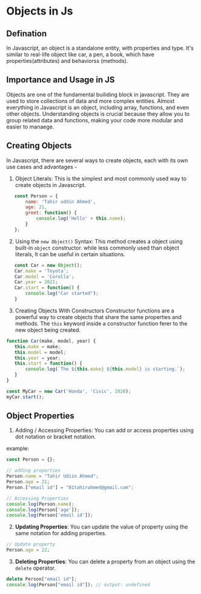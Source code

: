 # Objects in Js

## Defination
In Javascript, an object is a standalone entity, with properties and type. It's similar to real-life object like car, a pen, a book, which have properties(attributes) and behaviorss (methods).

## Importance and Usage in JS
Objects are one of the fundamental builiding block in javascript. They are used to store collections of data and more complex entities. Almost everything in Javascript is an object, including array, functions, and even other objects. Understanding objects is crucial because they allow you to group related data and functions, making your code more modular and easier to manaege. 

## Creating Objects 
In Javascript, there are several ways to create objects, each with its own use cases and advantages - 
 1. Object Literals: This is the simplest and most commonly used way to create objects in Javascript. 

 ```js
    const Person = {
        name: 'Tahir uddin Ahmed',
        age: 21,
        greet: function() {
            console.log('Hello' + this.name);
        }
    };
 ```

 2. Using the `new Object()` Syntax: This method creates a object using built-in `object` constructor. while less commonly used than object literals, It can be useful in certain situations. 

 ```js
    const Car = new Object();
    Car.make = 'Toyota';
    Car.model = 'Corolla';
    Car.year = 2021;
    Car.start = function() {
        console.log("Car started");
    }
 ```

 3. Creating Objects With Constructors
 Constructor functions are a powerful way to create objects that share the same properties and methods. The `this` keyword inside a constructor function ferer to the new object being created.

 ```js
 function Car(make, model, year) {
    this.make = make;
    this.model = model;
    this.year = year;
    this.start = function() {
        console.log(`The ${this.make} ${this.model} is starting.`);
    }
 }

 const MyCar = new Car('Honda', 'Civic', 2020);
 myCar.start();

 ```

## Object Properties 
1. Adding / Accessing Properties: You can add or access properties using dot notation or bracket notation. 

example: 
```js
const Person = {};

// adding properties 
Person.name = "Tahir Udiin Ahmed";
Person.age = 21;
Person.["email id"] = "01tahirahmed@gmail.com";

// Accessing Properties 
console.log(Person.name);
console.log(Person['age']);
console.log(Person['email id']);

```

2. <b>Updating Properties</b>: You can update the value of property using the same notation for adding properties. 

```js
// Update property 
Person.age = 22;
```

3. <b>Deleting Properties</b>: You can delete a property from an object using the `delete` operator. 

```js
delete Person["email id"];
console.log(Person["email id"]); // output: undefined
```